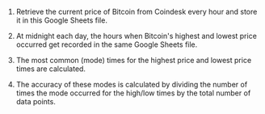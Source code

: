  1. Retrieve the current price of Bitcoin from Coindesk every hour and store it in this Google Sheets file.

2. At midnight each day, the hours when Bitcoin's highest and lowest price occurred get recorded in the same Google Sheets file.

3. The most common (mode) times for the highest price and lowest price times are calculated.

4. The accuracy of these modes is calculated by dividing the number of times the mode occurred for the high/low times by the total number of data points. 
